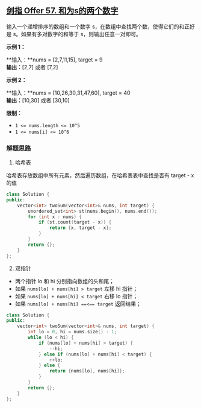## [剑指 Offer 57. 和为s的两个数字](https://leetcode.cn/problems/he-wei-sde-liang-ge-shu-zi-lcof/)

输入一个递增排序的数组和一个数字 s，在数组中查找两个数，使得它们的和正好是 s。如果有多对数字的和等于 s，则输出任意一对即可。

**示例 1：**

**输入：**nums = [2,7,11,15], target = 9  
**输出：**[2,7] 或者 [7,2]

**示例 2：**

**输入：**nums = [10,26,30,31,47,60], target = 40  
**输出：**[10,30] 或者 [30,10]

**限制：**

- `1 <= nums.length <= 10^5`
- `1 <= nums[i] <= 10^6`

### 解题思路

1. 哈希表

哈希表存放数组中所有元素，然后遍历数组，在哈希表表中查找是否有 target - x 的值

```cpp
class Solution {
public:
    vector<int> twoSum(vector<int>& nums, int target) {
        unordered_set<int> st(nums.begin(), nums.end());
        for (int x : nums) {
            if (st.count(target - x)) {
                return {x, target - x};
            }
        }
        return {};
    }
};
```

2. 双指针

- 两个指针 lo 和 hi 分别指向数组的头和尾；
- 如果 `nums[lo] + nums[hi] > target` 左移 hi 指针；
- 如果 `nums[lo] + nums[hi] < target` 右移 lo 指针；
- 如果 `nums[lo] + nums[hi] ==<== target` 返回结果；

```cpp
class Solution {
public:
    vector<int> twoSum(vector<int>& nums, int target) {
        int lo = 0, hi = nums.size() - 1;
        while (lo < hi) {
            if (nums[lo] + nums[hi] > target) {
                --hi;
            } else if (nums[lo] + nums[hi] < target) {
                ++lo;
            } else {
                return {nums[lo], nums[hi]};
            }
        }
        return {};
    }
};
```